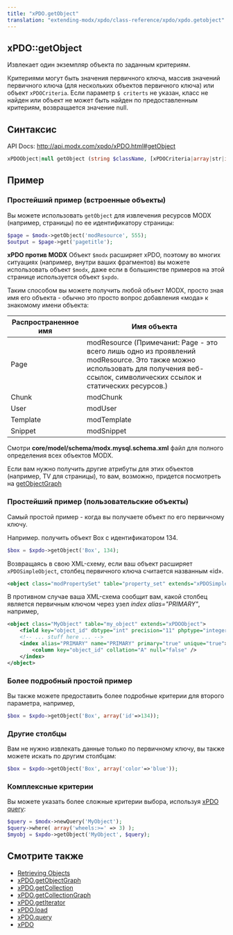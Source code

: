 ```yaml
---
title: "xPDO.getObject"
translation: "extending-modx/xpdo/class-reference/xpdo/xpdo.getobject"
---
```


## xPDO::getObject

Извлекает один экземпляр объекта по заданным критериям.

Критериями могут быть значения первичного ключа, массив значений первичного ключа (для нескольких объектов первичного ключа) или объект `xPDOCriteria`. Если параметр `$ criterts` не указан, класс не найден или объект не может быть найден по предоставленным критериям, возвращается значение null.

## Синтаксис

API Docs: <http://api.modx.com/xpdo/xPDO.html#getObject>

```php
xPDOObject|null getObject (string $className, [xPDOCriteria|array|str|int $criteria = null], [bool|int $cacheFlag = true])
```

## Пример

### Простейший пример (встроенные объекты)

Вы можете использовать `getObject` для извлечения ресурсов MODX (например, страницы) по ее идентификатору страницы:

```php
$page = $modx->getObject('modResource', 555);
$output = $page->get('pagetitle');
```

**xPDO против MODX**
Объект `$modx` расширяет xPDO, поэтому во многих ситуациях (например, внутри ваших фрагментов) вы можете использовать объект `$modx`, даже если в большинстве примеров на этой странице используется объект `$xpdo`.

Таким способом вы можете получить любой объект MODX, просто зная имя его объекта - обычно это просто вопрос добавления «мода» к знакомому имени объекта:

| Распространенное имя | Имя объекта                                                                                                                                                                         |
| -------------------- | ----------------------------------------------------------------------------------------------------------------------------------------------------------------------------------- |
| Page                 | modResource (Примечаниt: Page - это всего лишь одно из проявлений modResource. Это также можно использовать для получения веб-ссылок, символических ссылок и статических ресурсов.) |
| Chunk                | modChunk                                                                                                                                                                            |
| User                 | modUser                                                                                                                                                                             |
| Template             | modTemplate                                                                                                                                                                         |
| Snippet              | modSnippet                                                                                                                                                                          |

Смотри **core/model/schema/modx.mysql.schema.xml** файл для полного определения всех объектов MODX.

Если вам нужно получить другие атрибуты для этих объектов (например, TV для страницы), то вам, возможно, придется посмотреть на [getObjectGraph](extending-modx/xpdo/class-reference/xpdo/xpdo.getobjectgraph "xPDO.getObjectGraph")

### Простейший пример (пользовательские объекты)

Самый простой пример - когда вы получаете объект по его первичному ключу.

Например. получить объект Box с идентификатором 134.

```php
$box = $xpdo->getObject('Box', 134);
```

Возвращаясь в свою XML-схему, если ваш объект расширяет `xPDOSimpleObject`, столбец первичного ключа считается названным «id».

```xml
<object class="modPropertySet" table="property_set" extends="xPDOSimpleObject">
```

В противном случае ваша XML-схема сообщит вам, какой столбец является первичным ключом через узел _index alias="PRIMARY"_, например,

```xml
<object class="MyObject" table="my_object" extends="xPDOObject">
    <field key="object_id" dbtype="int" precision="11" phptype="integer" null="false" index="pk"  generated="native" />
    <!-- ... stuff here ... -->
    <index alias="PRIMARY" name="PRIMARY" primary="true" unique="true">
        <column key="object_id" collation="A" null="false" />
    </index>
</object>
```

### Более подробный простой пример

Вы также можете предоставить более подробные критерии для второго параметра, например,

```php
$box = $xpdo->getObject('Box', array('id'=>134));
```

### Другие столбцы

Вам не нужно извлекать данные только по первичному ключу, вы также можете искать по другим столбцам:

```php
$box = $xpdo->getObject('Box', array('color'=>'blue'));
```

### Комплексные критерии

Вы можете указать более сложные критерии выбора, используя [xPDO query](extending-modx/xpdo/class-reference/xpdo/xpdo.newquery "xPDO.newQuery"):

```php
$query = $modx->newQuery('MyObject');
$query->where( array('wheels:>=' => 3) );
$myobj = $xpdo->getObject('MyObject', $query);
```

## Смотрите также

-   [Retrieving Objects](extending-modx/xpdo/retrieving-objects "Retrieving Objects")
-   [xPDO.getObjectGraph](extending-modx/xpdo/class-reference/xpdo/xpdo.getobjectgraph "xPDO.getObjectGraph")
-   [xPDO.getCollection](extending-modx/xpdo/class-reference/xpdo/xpdo.getcollection "xPDO.getCollection")
-   [xPDO.getCollectionGraph](extending-modx/xpdo/class-reference/xpdo/xpdo.getcollectiongraph "xPDO.getCollectionGraph")
-   [xPDO.getIterator](extending-modx/xpdo/class-reference/xpdo/xpdo.getiterator "xPDO.getIterator")
-   [xPDO.load](extending-modx/xpdo/class-reference/xpdo/xpdo.load "xPDO.load")
-   [xPDO.query](extending-modx/xpdo/class-reference/xpdo/xpdo.query "xPDO.query")
-   [xPDO](extending-modx/xpdo "xPDO")
